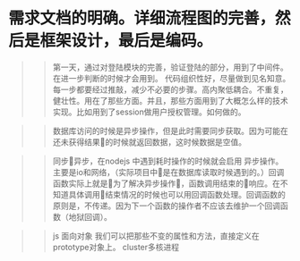 # 需求文档的明确。详细流程图的完善，然后是框架设计，最后是编码。
>> 第一天，通过对登陆模块的完善，验证登陆的部分，用到了中间件。在进一步判断的时候才会用到。
>> 代码组织性好，尽量做到见名知意。每一步都要经过推敲，减少不必要的步骤。高内聚低耦合。不重复，健壮性。用在了那些方面。并且，那些方面用到了大概怎么样的技术实现。比如用到了session做用户授权管理。如何做的。

>> 数据库访问的时候是异步操作，但是此时需要同步获取。因为可能在还未获得结果的时候就返回数据，这时候数据是空值。

>> 同步异步，在nodejs 中遇到耗时操作的时候就会启用 异步操作。主要是io和网络，（实际项目中是在数据库读取时候遇到的。）回调函数实际上就是为了解决异步操作，函数调用结束的响应。在不知道具体调用结束情况的时候也可以用回调函数处理。回调函数的原则是，不传递。因为下一个函数的操作者不应该去维护一个回调函数（地狱回调）。

>> js 面向对象
>>我们可以把那些不变的属性和方法，直接定义在prototype对象上。
>> cluster多核进程